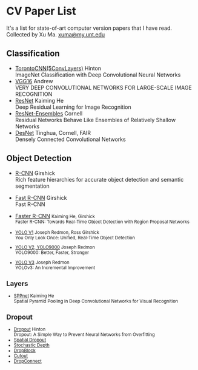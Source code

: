 # CV Paper List
It's a list for state-of-art computer version papers that I have read.<br>
Collected by Xu Ma.  <xuma@my.unt.edu>


## Classification
 + [TorontoCNN(5ConvLayers)](https://papers.nips.cc/paper/4824-imagenet-classification-with-deep-convolutional-neural-networks.pdf) Hinton
	<br>ImageNet Classification with Deep Convolutional Neural Networks
 + [VGG16](https://arxiv.org/pdf/1409.1556.pdf "VGG16") Andrew
	<br>VERY DEEP CONVOLUTIONAL NETWORKS FOR LARGE-SCALE IMAGE RECOGNITION
 + [ResNet](https://arxiv.org/pdf/1512.03385.pdf) Kaiming He
	<br>Deep Residual Learning for Image Recognition
 + [ResNet-Ensembles](https://arxiv.org/pdf/1605.06431.pdf) Cornell
 	<br>Residual Networks Behave Like Ensembles of Relatively Shallow Networks
 + [DesNet](https://arxiv.org/pdf/1608.06993.pdf) Tinghua, Cornell, FAIR
 	<br>Densely Connected Convolutional Networks
 
 
## Object Detection
 + [R-CNN](https://arxiv.org/pdf/1311.2524.pdf) Girshick
 <br>Rich feature hierarchies for accurate object detection and semantic segmentation
 + [Fast R-CNN](https://arxiv.org/pdf/1504.08083.pdf) Girshick
 <br>Fast R-CNN
 + [Faster R-CNN](https://arxiv.org/pdf/1506.01497.pdf) <small>Kaiming He, Girshick
 <br>Faster R-CNN: Towards Real-Time Object Detection with Region Proposal Networks


+ [YOLO V1](https://arxiv.org/pdf/1506.02640.pdf) Joseph Redmon, Ross Girshick
 <br>You Only Look Once: Unified, Real-Time Object Detection
+ [YOLO V2, YOLO9000](https://arxiv.org/pdf/1612.08242.pdf) Joseph Redmon
<br>YOLO9000: Better, Faster, Stronger
+ [YOLO V3](https://arxiv.org/pdf/1804.02767.pdf) Joseph Redmon
<br>YOLOv3: An Incremental Improvement

## Layers
+ [SPPnet](https://arxiv.org/pdf/1406.4729.pdf) Kaiming He
<br>Spatial Pyramid Pooling in Deep Convolutional Networks for Visual Recognition

## Dropout
+ [Dropout](http://jmlr.org/papers/volume15/srivastava14a/srivastava14a.pdf) Hinton
<br>Dropout: A Simple Way to Prevent Neural Networks from Overfitting
+ [Spatial Dropout]()
+ [Stochastic Depth]()
+ [DropBlock]()
+ [Cutout]()
+ [DropConnect]()
